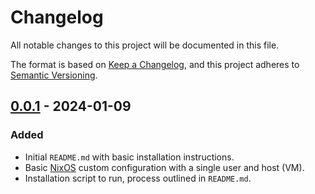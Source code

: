 # Changelog

All notable changes to this project will be documented in this file.

The format is based on [Keep a Changelog],
and this project adheres to [Semantic Versioning].

## [0.0.1] - 2024-01-09

### Added

- Initial `README.md` with basic installation instructions.
- Basic [NixOS] custom configuration with a single user and host (VM).
- Installation script to run, process outlined in `README.md`.

[unreleased]: https://github.com/olivierlacan/keep-a-changelog/compare/v0.0.1...HEAD
[0.0.1]: https://github.com/olivierlacan/keep-a-changelog/releases/tag/v0.0.1

[Keep a Changelog]: https://keepachangelog.com/en/1.0.0/
[NixOS]: https://nixos.org
[Semantic Versioning]: https://semver.org/spec/v2.0.0.html
